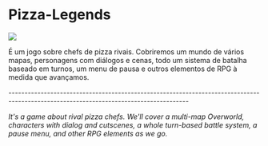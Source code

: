 # Pizza-Legends

<img src="https://user-images.githubusercontent.com/112625422/194766013-62fc742c-096b-499d-901e-045cfa996b78.png">

<p>É um jogo sobre chefs de pizza rivais. Cobriremos um mundo de vários mapas, personagens com diálogos e cenas, todo um sistema de batalha baseado em turnos, um menu de pausa e outros elementos de RPG à medida que avançamos.
</p>
<p>--------------------------------------------------------------------------------------------------------------------------------------</p>
<p><i>It's a game about rival pizza chefs. We'll cover a multi-map Overworld, characters with dialog and cutscenes, a whole turn-based battle system, a pause menu, and other RPG elements as we go.</i></p>
